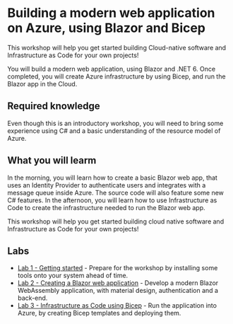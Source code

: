 # Building a modern web application on Azure, using Blazor and Bicep

This workshop will help you get started building Cloud-native software and Infrastructure as Code for your own projects!

You will build a modern web application, using Blazor and .NET 6. Once completed, you will create Azure infrastructure by using Bicep, and run the Blazor app in the Cloud.

## Required knowledge

Even though this is an introductory workshop, you will need to bring some experience using C# and a basic understanding of the resource model of Azure.

## What you will learm

In the morning, you will learn how to create a basic Blazor web app, that uses an Identity Provider to authenticate users and integrates with a message queue inside Azure. The source code will also feature some new C# features. In the afternoon, you will learn how to use Infrastructure as Code to create the infrastructure needed to run the Blazor web app.

This workshop will help you get started building cloud native software and Infrastructure as Code for your own projects!

## Labs

- [Lab 1 - Getting started](Lab1-GetttingStarted.md) - Prepare for the workshop by installing some tools onto your system ahead of time.
- [Lab 2 - Creating a Blazor web application](Lab2-Blazor.md) - Develop a modern Blazor WebAssembly application, with material design, authentication and a back-end.
- [Lab 3 - Infrastructure as Code using Bicep](Lab3-Bicep.md) - Run the application into Azure, by creating Bicep templates and deploying them.
